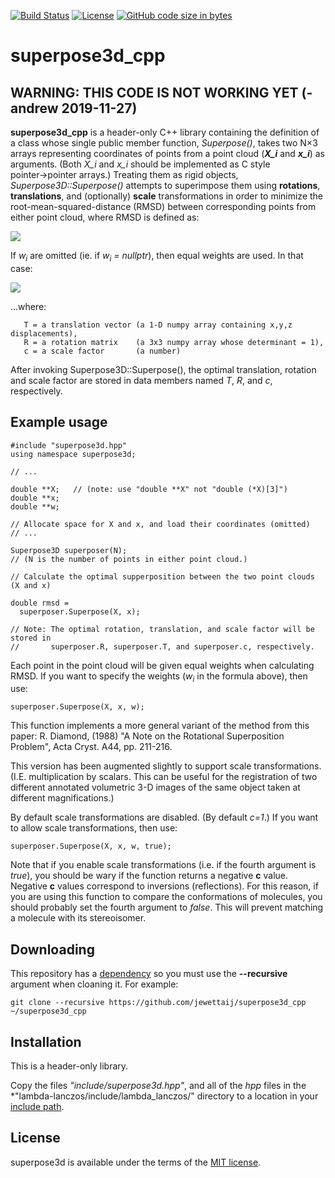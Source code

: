 [![Build Status](https://travis-ci.org/jewettaij/superpose3d_cpp.svg?branch=master)](https://travis-ci.org/jewettaij/superpose3d_cpp.svg?branch=master)
[![License](https://img.shields.io/badge/License-MIT-green.svg)]()
[![GitHub code size in bytes](https://img.shields.io/github/languages/code-size/jewettaij/superpose3d_cpp)]()


superpose3d_cpp
===========

## WARNING: THIS CODE IS NOT WORKING YET (-andrew 2019-11-27)

**superpose3d_cpp** is a header-only C++ library containing the definition
of a class whose single public member function, *Superpose()*,
takes two N×3 arrays representing coordinates of points
from a point cloud (***X_i*** and ***x_i***) as arguments.
(Both *X_i* and *x_i* should be implemented as C style pointer→pointer arrays.)
Treating them as rigid objects,
*Superpose3D::Superpose()* attempts to superimpose
them using **rotations**, **translations**, and (optionally) **scale**
transformations in order to minimize the root-mean-squared-distance (RMSD)
between corresponding points from either point cloud, where RMSD is defined as:

<img src="http://latex.codecogs.com/gif.latex?\large&space;RMSD=\left(\frac{\sum_{i=1}^n\,w_i\,|X_i-\sum_{j=1}^n(cR_{ij}x_j+T_i)|^2}{\sum_{i=1}^nw_i}\right)^{\frac{1}{2}}"/>

If *w<sub>i</sub>* are omitted (ie. if *w<sub>i</sub> = nullptr*),
then equal weights are used.  In that case:

<img src="http://latex.codecogs.com/gif.latex?\large&space;RMSD=\left(\frac{1}{n}\,\sum_{i=1}^n\,|X_i-\sum_{j=1}^n (cR_{ij}x_j+T_i)|^2\right)^{\frac{1}{2}}"/>

...where:
```
   T = a translation vector (a 1-D numpy array containing x,y,z displacements),
   R = a rotation matrix    (a 3x3 numpy array whose determinant = 1),
   c = a scale factor       (a number)
```

After invoking Superpose3D::Superpose(), the optimal translation, rotation and
scale factor are stored in data members named *T*, *R*, and *c*, respectively.


##  Example usage

```
#include "superpose3d.hpp"
using namespace superpose3d;

// ...

double **X;   // (note: use "double **X" not "double (*X)[3]")
double **x;
double **w;

// Allocate space for X and x, and load their coordinates (omitted)
// ...

Superpose3D superposer(N);
// (N is the number of points in either point cloud.)

// Calculate the optimal supperposition between the two point clouds (X and x)

double rmsd =
  superposer.Superpose(X, x);

// Note: The optimal rotation, translation, and scale factor will be stored in
//       superposer.R, superposer.T, and superposer.c, respectively.
```
Each point in the point cloud will be given equal weights when calculating RMSD.
If you want to specify the weights (*w<sub>i</sub>* in the formula above),
then use:
```
superposer.Superpose(X, x, w);
```
This function implements a more general variant of the method from this paper:
R. Diamond, (1988)
"A Note on the Rotational Superposition Problem",
 Acta Cryst. A44, pp. 211-216.

This version has been augmented slightly to support scale transformations.
(I.E. multiplication by scalars.  This can be useful for the registration
of two different annotated volumetric 3-D images of the same object taken
at different magnifications.)

By default scale transformations are disabled.  (By default *c=1*.)
If you want to allow scale transformations, then use:
```
superposer.Superpose(X, x, w, true);
```

Note that if you enable scale transformations (i.e. if the fourth argument is *true*), you should be wary if the function returns a negative **c** value.  Negative **c** values correspond to inversions (reflections).  For this reason, if you are using this function to compare the conformations of molecules, you should probably set the fourth argument to *false*.  This will prevent matching a molecule with its stereoisomer.


## Downloading

This repository has a [dependency](https://github.com/mrcdr/lambda-lanczos)
so you must use the **--recursive** argument when cloaning it.  For example:

```
git clone --recursive https://github.com/jewettaij/superpose3d_cpp ~/superpose3d_cpp
```

## Installation

This is a header-only library.

Copy the files *"include/superpose3d.hpp"*, and all of the *hpp* files in the
*"lambda-lanczos/include/lambda_lanczos/" directory to a location in your
[include path](https://www.rapidtables.com/code/linux/gcc/gcc-i.html).


## License

superpose3d is available under the terms of the [MIT license](LICENSE.md).
